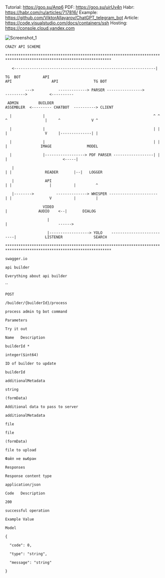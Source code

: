 Tutorial: https://goo.su/Anp6
PDF: https://goo.su/uirUv4n
Habr: https://habr.com/ru/articles/717816/
Example: https://github.com/ViktorAllayarov/ChatGPT_telegram_bot
Article: https://code.visualstudio.com/docs/containers/ssh
Hosting: https://console.cloud.yandex.com

![Screenshot_1](https://github.com/terrainternship/KIA-GPT/assets/29410375/5e71b38c-86d6-448f-a5db-f7635930313e)

`CRAZY API SCHEME`

`**********************************************************************************************************************`

`   <----------------------------------------------------------------|`

`TG  BOT          API                                                API                  API                TG BOT`

`         --->           -------------> PARSER ---------------->             --------->          <----------`

` ADMIN         BUILDER                                           ASSEMBLER  <--------- CHATBOT  ----------> CLIENT`

`   |              |                                                 ^ ^ ^                 |     ^              V ^ `

`   |              |                                                 | | |                 V     |--------------| | `

`   |              |                                                 | | |               IMAGE                MODEL `

`   |              |------------------> PDF PARSER ------------------| | |                         <-----|          `

`   |                                                                  | |               READER       |--|   LOGGER`

`   |              API                                                 | |                 |          |         ^`

`   |-------->          --------------> WHISPER ---------------------- | |                 V          |         |`

`                 VIDEO                                                    |              AUDIO    <--|       DIALOG`

`                   |                                                      |                       ------>`

`                   |------------------> YOLO    --------------------------|             LISTENER              SEARCH`

`**********************************************************************************************************************`

`swagger.io`

`api builder`

`Everything about api builder`

``

`POST`

`/builder/{builderId}/process`

`process admin tg bot command`

`Parameters`

`Try it out`

`Name	Description`

`builderId *`

`integer($int64)`

`ID of builder to update`

`builderId`

`additionalMetadata`

`string`

`(formData)`

`Additional data to pass to server`

`additionalMetadata`

`file`

`file`

`(formData)`

`file to upload`

`Файл не выбран`

`Responses`

`Response content type`

`application/json`

`Code	Description`

`200	`

`successful operation`

`Example Value`

`Model`

`{`

`  "code": 0,`

`  "type": "string",`

`  "message": "string"`

`}`
